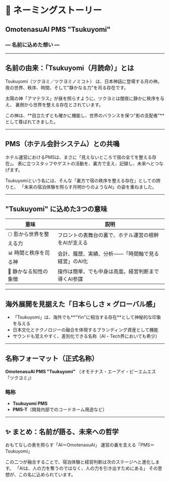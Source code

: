 # 🌙 ネーミングストーリー

## OmotenasuAI PMS "Tsukuyomi"

### ― 名前に込めた想い ―

---

## 名前の由来：「Tsukuyomi（月読命）」とは

Tsukuyomi（ツクヨミ／ツクヨミノミコト） は、日本神話に登場する月の神。
夜の世界、秩序、時間、そして"静かなる力"を司る存在です。

太陽の神「アマテラス」が昼を照らすように、ツクヨミは闇夜に静かに秩序を与え、
裏側から世界を整える存在とされています。

この神は、**目立たずとも確かに機能し、世界のバランスを保つ"影の支配者"**として尊ばれてきました。

---

## PMS（ホテル会計システム）との共鳴

ホテル運営におけるPMSは、まさに「見えないところで宿の全てを整える存在」。
表に立つスタッフやゲストの活動を、裏方で支え、記録し、未来へとつなげます。

Tsukuyomiという名には、そんな「裏方で宿の秩序を整える存在」としての誇りと、
「未来の宿泊体験を照らす月明かりのようなAI」の姿を重ねました。

---

## "Tsukuyomi" に込めた3つの意味

| 意味 | 説明 |
|------|------|
| 🌕 影から世界を整える力 | フロントの表舞台の裏で、ホテル運営の根幹をAIが支える |
| 📊 時間と秩序を司る神 | 会計、履歴、実績、分析――「時間軸で見る経営」のAI化 |
| 🧠 静かなる知性の象徴 | 操作は簡単、でも中身は高度。経営判断まで導くAI参謀 |

---

## 海外展開を見据えた「日本らしさ × グローバル感」

- 「Tsukuyomi」は、海外でも**"Yin"に相当する存在**として神秘的な印象を与える
- 日本文化とテクノロジーの融合を体現するブランディング資産として機能
- サウンドも覚えやすく、差別化できる名称（AI・Tech界においても希少）

---

## 名称フォーマット（正式名称）

**OmotenasuAI PMS "Tsukuyomi"**
（オモテナス・エーアイ・ピーエムエス「ツクヨミ」）

### 略称

- **Tsukuyomi PMS**
- **PMS-T**（開発内部でのコードネーム用途など）

---

## ✨ まとめ：名前が語る、未来への哲学

おもてなしの表を照らす「AI＝OmotenasuAI」
運営の裏を支える「PMS＝Tsukuyomi」

この二つが融合することで、宿泊体験と経営判断は次のステージへと進化します。
「AIは、人の力を奪うのではなく、人の力を引き出すためにある」
その思想が、この名に込められています。 